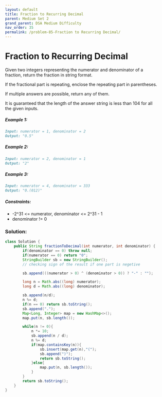 ```yaml
---
layout: default
title: Fraction to Recurring Decimal
parent: Medium Set 2
grand_parent: DSA Medium Difficulty
nav_order: 35
permalink: /problem-85-Fraction to Recurring Decimal/
---
```

# Fraction to Recurring Decimal
Given two integers representing the numerator and denominator of a fraction, return the fraction in string format.

If the fractional part is repeating, enclose the repeating part in parentheses.

If multiple answers are possible, return any of them.

It is guaranteed that the length of the answer string is less than 104 for all the given inputs.

##### Example 1:
```markdown
Input: numerator = 1, denominator = 2
Output: "0.5"
```
##### Example 2:
```markdown
Input: numerator = 2, denominator = 1
Output: "2"
```
##### Example 3:
```markdown
Input: numerator = 4, denominator = 333
Output: "0.(012)"
```
##### Constraints:
* -2^31 <= numerator, denominator <= 2^31 - 1
* denominator != 0

### Solution:
```java
class Solution {
    public String fractionToDecimal(int numerator, int denominator) {
        if(denominator == 0) throw null;
        if(numerator == 0) return "0";
        StringBuilder sb = new StringBuilder();
        // checking sign of the result if one part is negetive 

        sb.append(((numerator > 0) ^ (denominator > 0)) ? "-" : "");

        long n = Math.abs((long) numerator);
        long d = Math.abs((long) denominator);

        sb.append(n/d);
        n %= d;
        if(n == 0) return sb.toString();
        sb.append(".");
        Map<Long, Integer> map = new HashMap<>();
        map.put(n, sb.length());

        while(n != 0){
            n *= 10;
            sb.append(n / d);
            n %= d;
            if(map.containsKey(n)){
                sb.insert(map.get(n),"(");
                sb.append(")");
                return sb.toString();
            }else{
                map.put(n, sb.length());
            }
        }
        return sb.toString();
    }
}
```